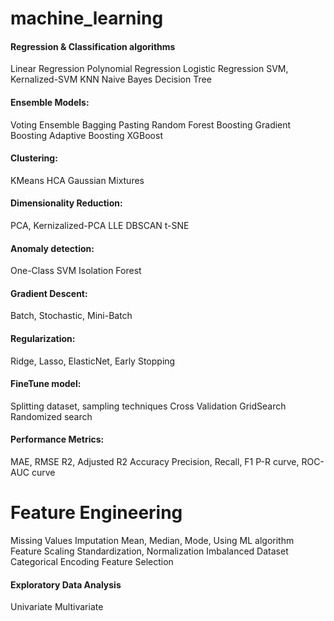 # machine_learning

#### Regression & Classification algorithms
  Linear Regression
  Polynomial Regression
  Logistic Regression
  SVM, Kernalized-SVM
  KNN
  Naive Bayes
  Decision Tree

#### Ensemble Models:
  Voting Ensemble
  Bagging
  Pasting
  Random Forest
  Boosting
    Gradient Boosting
    Adaptive Boosting
    XGBoost
  
#### Clustering:
  KMeans
  HCA
  Gaussian Mixtures
  
#### Dimensionality Reduction:
  PCA, Kernizalized-PCA
  LLE
  DBSCAN
  t-SNE

#### Anomaly detection:
  One-Class SVM
  Isolation Forest

#### Gradient Descent:
  Batch, Stochastic, Mini-Batch
  
#### Regularization:
  Ridge, Lasso, ElasticNet, Early Stopping

#### FineTune model:
  Splitting dataset, sampling techniques
  Cross Validation
  GridSearch
  Randomized search

#### Performance Metrics:
  MAE, RMSE
  R2, Adjusted R2
  Accuracy
  Precision, Recall, F1
  P-R curve, ROC-AUC curve

# Feature Engineering
  Missing Values Imputation
    Mean, Median, Mode, Using ML algorithm
  Feature Scaling
    Standardization, Normalization
  Imbalanced Dataset
  Categorical Encoding
  Feature Selection

#### Exploratory Data Analysis
  Univariate
  Multivariate
